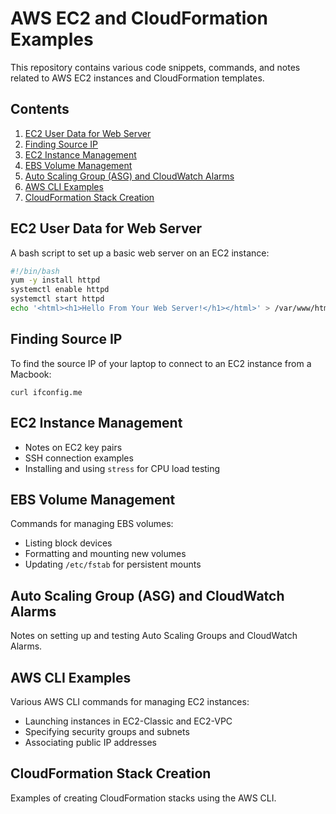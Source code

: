 





# AWS EC2 and CloudFormation Examples

This repository contains various code snippets, commands, and notes related to AWS EC2 instances and CloudFormation templates.

## Contents

1. [EC2 User Data for Web Server](#ec2-user-data-for-web-server)
2. [Finding Source IP](#finding-source-ip)
3. [EC2 Instance Management](#ec2-instance-management)
4. [EBS Volume Management](#ebs-volume-management)
5. [Auto Scaling Group (ASG) and CloudWatch Alarms](#auto-scaling-group-asg-and-cloudwatch-alarms)
6. [AWS CLI Examples](#aws-cli-examples)
7. [CloudFormation Stack Creation](#cloudformation-stack-creation)

## EC2 User Data for Web Server

A bash script to set up a basic web server on an EC2 instance:

```bash
#!/bin/bash
yum -y install httpd
systemctl enable httpd
systemctl start httpd
echo '<html><h1>Hello From Your Web Server!</h1></html>' > /var/www/html/index.html
```

## Finding Source IP

To find the source IP of your laptop to connect to an EC2 instance from a Macbook:

```
curl ifconfig.me
```

## EC2 Instance Management

- Notes on EC2 key pairs
- SSH connection examples
- Installing and using `stress` for CPU load testing

## EBS Volume Management

Commands for managing EBS volumes:

- Listing block devices
- Formatting and mounting new volumes
- Updating `/etc/fstab` for persistent mounts

## Auto Scaling Group (ASG) and CloudWatch Alarms

Notes on setting up and testing Auto Scaling Groups and CloudWatch Alarms.

## AWS CLI Examples

Various AWS CLI commands for managing EC2 instances:

- Launching instances in EC2-Classic and EC2-VPC
- Specifying security groups and subnets
- Associating public IP addresses

## CloudFormation Stack Creation

Examples of creating CloudFormation stacks using the AWS CLI.

